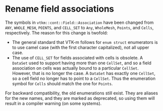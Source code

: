 # Rename field associations

The symbols in `vtkm::cont::Field::Association` have been changed from
`ANY`, `WHOLE_MESH`, `POINTS`, and `CELL_SET` to `Any`, `WholeMesh`,
`Points`, and `Cells`, respectively. The reason for this change is twofold:

  * The general standard that VTK-m follows for `enum struct` enumerators
    is to use camel case (with the first character capitalized), not all
    upper case.
  * The use of `CELL_SET` for fields associated with cells is obsolete. A
    `DataSet` used to support having more than one `CellSet`, and so a
    field association on cells was actually bound to a particular
    `CellSet`. However, that is no longer the case. A `DataSet` has exactly
    one `CellSet`, so a cell field no longer has to point to a `CellSet`.
    Thus the enumeration symbol for `Cells` should match the one for
    `Points`.

For backward compatibility, the old enumerations still exist. They are
aliases for the new names, and they are marked as deprecated, so using them
will result in a compiler warning (on some systems).
